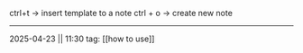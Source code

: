 ctrl+t -> insert template to a note
ctrl + o -> create new note
___
2025-04-23 || 11:30
tag: [[how to use]]